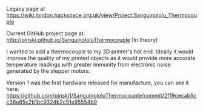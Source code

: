
Legacy page at https://wiki.london.hackspace.org.uk/view/Project:Sanguinololu_Thermocouple

Current GitHub project page at: http://pinski.github.io/SanguinololuThermocouple (In theory)

I wanted to add a thermocouple to my 3D printer's hot end. Ideally it would improve the quality of my printed objects as it would provide more accurate temperature readings with greater immunity from electronic noise generated by the stepper motors.

Version 1 was the first hardware released for manufacture, you can see it here:
https://github.com/pinski1/SanguinololuThermocouple/commit/2f19cecab5cc36e65c2b1bc9324b2c51e95554b9
